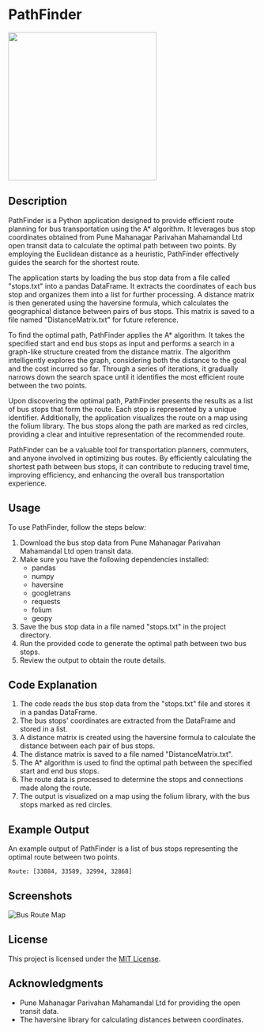 # PathFinder
<img src="https://github.com/atharv-patil/pathfinder/assets/83455141/563df622-0de2-4242-b47b-ec433bdafcdb"  width="300" height="300">

## Description
PathFinder is a Python application designed to provide efficient route planning for bus transportation using the A* algorithm. It leverages bus stop coordinates obtained from Pune Mahanagar Parivahan Mahamandal Ltd open transit data to calculate the optimal path between two points. By employing the Euclidean distance as a heuristic, PathFinder effectively guides the search for the shortest route.

The application starts by loading the bus stop data from a file called "stops.txt" into a pandas DataFrame. It extracts the coordinates of each bus stop and organizes them into a list for further processing. A distance matrix is then generated using the haversine formula, which calculates the geographical distance between pairs of bus stops. This matrix is saved to a file named "DistanceMatrix.txt" for future reference.

To find the optimal path, PathFinder applies the A* algorithm. It takes the specified start and end bus stops as input and performs a search in a graph-like structure created from the distance matrix. The algorithm intelligently explores the graph, considering both the distance to the goal and the cost incurred so far. Through a series of iterations, it gradually narrows down the search space until it identifies the most efficient route between the two points.

Upon discovering the optimal path, PathFinder presents the results as a list of bus stops that form the route. Each stop is represented by a unique identifier. Additionally, the application visualizes the route on a map using the folium library. The bus stops along the path are marked as red circles, providing a clear and intuitive representation of the recommended route.

PathFinder can be a valuable tool for transportation planners, commuters, and anyone involved in optimizing bus routes. By efficiently calculating the shortest path between bus stops, it can contribute to reducing travel time, improving efficiency, and enhancing the overall bus transportation experience.
## Usage
To use PathFinder, follow the steps below:

1. Download the bus stop data from Pune Mahanagar Parivahan Mahamandal Ltd open transit data.
2. Make sure you have the following dependencies installed:
   - pandas
   - numpy
   - haversine
   - googletrans
   - requests
   - folium
   - geopy
3. Save the bus stop data in a file named "stops.txt" in the project directory.
4. Run the provided code to generate the optimal path between two bus stops.
5. Review the output to obtain the route details.

## Code Explanation
1. The code reads the bus stop data from the "stops.txt" file and stores it in a pandas DataFrame.
2. The bus stops' coordinates are extracted from the DataFrame and stored in a list.
3. A distance matrix is created using the haversine formula to calculate the distance between each pair of bus stops.
4. The distance matrix is saved to a file named "DistanceMatrix.txt".
5. The A* algorithm is used to find the optimal path between the specified start and end bus stops.
6. The route data is processed to determine the stops and connections made along the route.
7. The output is visualized on a map using the folium library, with the bus stops marked as red circles.

## Example Output
An example output of PathFinder is a list of bus stops representing the optimal route between two points.

```
Route: [33884, 33589, 32994, 32868]
```

## Screenshots
![Bus Route Map](screenshot.png)

## License
This project is licensed under the [MIT License](LICENSE).

## Acknowledgments
- Pune Mahanagar Parivahan Mahamandal Ltd for providing the open transit data.
- The haversine library for calculating distances between coordinates.
